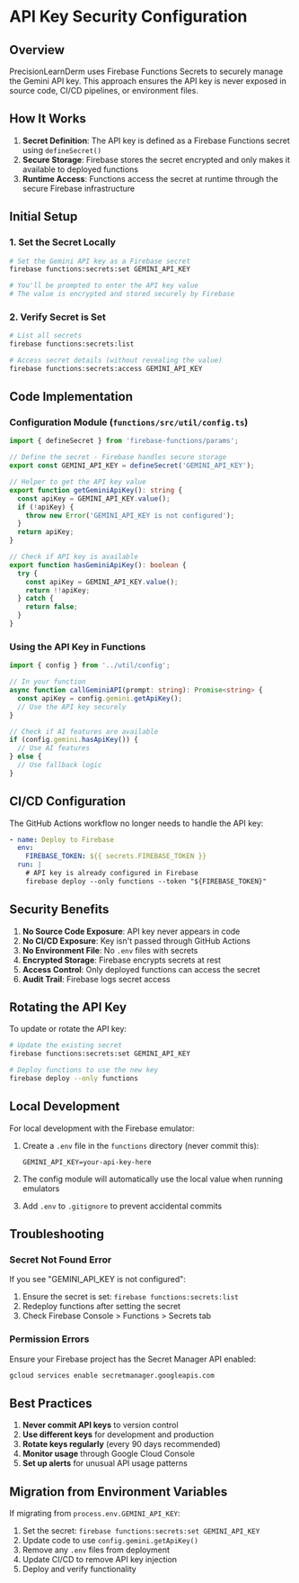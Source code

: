# API Key Security Configuration

## Overview

PrecisionLearnDerm uses Firebase Functions Secrets to securely manage the Gemini API key. This approach ensures the API key is never exposed in source code, CI/CD pipelines, or environment files.

## How It Works

1. **Secret Definition**: The API key is defined as a Firebase Functions secret using `defineSecret()`
2. **Secure Storage**: Firebase stores the secret encrypted and only makes it available to deployed functions
3. **Runtime Access**: Functions access the secret at runtime through the secure Firebase infrastructure

## Initial Setup

### 1. Set the Secret Locally

```bash
# Set the Gemini API key as a Firebase secret
firebase functions:secrets:set GEMINI_API_KEY

# You'll be prompted to enter the API key value
# The value is encrypted and stored securely by Firebase
```

### 2. Verify Secret is Set

```bash
# List all secrets
firebase functions:secrets:list

# Access secret details (without revealing the value)
firebase functions:secrets:access GEMINI_API_KEY
```

## Code Implementation

### Configuration Module (`functions/src/util/config.ts`)

```typescript
import { defineSecret } from 'firebase-functions/params';

// Define the secret - Firebase handles secure storage
export const GEMINI_API_KEY = defineSecret('GEMINI_API_KEY');

// Helper to get the API key value
export function getGeminiApiKey(): string {
  const apiKey = GEMINI_API_KEY.value();
  if (!apiKey) {
    throw new Error('GEMINI_API_KEY is not configured');
  }
  return apiKey;
}

// Check if API key is available
export function hasGeminiApiKey(): boolean {
  try {
    const apiKey = GEMINI_API_KEY.value();
    return !!apiKey;
  } catch {
    return false;
  }
}
```

### Using the API Key in Functions

```typescript
import { config } from '../util/config';

// In your function
async function callGeminiAPI(prompt: string): Promise<string> {
  const apiKey = config.gemini.getApiKey();
  // Use the API key securely
}

// Check if AI features are available
if (config.gemini.hasApiKey()) {
  // Use AI features
} else {
  // Use fallback logic
}
```

## CI/CD Configuration

The GitHub Actions workflow no longer needs to handle the API key:

```yaml
- name: Deploy to Firebase
  env:
    FIREBASE_TOKEN: ${{ secrets.FIREBASE_TOKEN }}
  run: |
    # API key is already configured in Firebase
    firebase deploy --only functions --token "${FIREBASE_TOKEN}"
```

## Security Benefits

1. **No Source Code Exposure**: API key never appears in code
2. **No CI/CD Exposure**: Key isn't passed through GitHub Actions
3. **No Environment File**: No `.env` files with secrets
4. **Encrypted Storage**: Firebase encrypts secrets at rest
5. **Access Control**: Only deployed functions can access the secret
6. **Audit Trail**: Firebase logs secret access

## Rotating the API Key

To update or rotate the API key:

```bash
# Update the existing secret
firebase functions:secrets:set GEMINI_API_KEY

# Deploy functions to use the new key
firebase deploy --only functions
```

## Local Development

For local development with the Firebase emulator:

1. Create a `.env` file in the `functions` directory (never commit this):
   ```
   GEMINI_API_KEY=your-api-key-here
   ```

2. The config module will automatically use the local value when running emulators

3. Add `.env` to `.gitignore` to prevent accidental commits

## Troubleshooting

### Secret Not Found Error

If you see "GEMINI_API_KEY is not configured":

1. Ensure the secret is set: `firebase functions:secrets:list`
2. Redeploy functions after setting the secret
3. Check Firebase Console > Functions > Secrets tab

### Permission Errors

Ensure your Firebase project has the Secret Manager API enabled:

```bash
gcloud services enable secretmanager.googleapis.com
```

## Best Practices

1. **Never commit API keys** to version control
2. **Use different keys** for development and production
3. **Rotate keys regularly** (every 90 days recommended)
4. **Monitor usage** through Google Cloud Console
5. **Set up alerts** for unusual API usage patterns

## Migration from Environment Variables

If migrating from `process.env.GEMINI_API_KEY`:

1. Set the secret: `firebase functions:secrets:set GEMINI_API_KEY`
2. Update code to use `config.gemini.getApiKey()`
3. Remove any `.env` files from deployment
4. Update CI/CD to remove API key injection
5. Deploy and verify functionality

